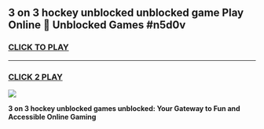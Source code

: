 
## 3 on 3 hockey unblocked unblocked game Play Online 👋 Unblocked Games #n5d0v
<h3>
<a href="https://premium.freeplayer.one?title=3_on_3_hockey_unblocked&ref=21F">CLICK TO PLAY</a></h3>
<hr>

<h3>
<a href="https://premium.freeplayer.one?title=3_on_3_hockey_unblocked&ref=21F">CLICK 2 PLAY</a>
  
</h3>

<a href="https://premium.freeplayer.one?title=3_on_3_hockey_unblocked&ref=21F/"><img src="https://clearcache.store/games.png"></a>


**3 on 3 hockey unblocked games unblocked: Your Gateway to Fun and Accessible Online Gaming**
